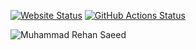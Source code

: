 [![Website Status](https://img.shields.io/website?url=https%3A%2F%2Frehansaeed.com)](https://rehansaeed.com) [![GitHub Actions Status](https://github.com/RehanSaeed/rehansaeed.github.io/workflows/Build/badge.svg?branch=develop)](https://github.com/RehanSaeed/rehansaeed.github.io/actions)

![Muhammad Rehan Saeed](./static/images/hero/Muhammad-Rehan-Saeed-1600x900.jpg)
